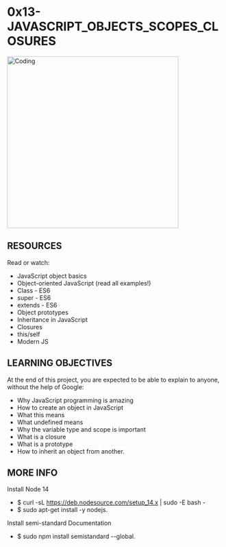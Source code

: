 # 0x13-JAVASCRIPT_OBJECTS_SCOPES_CLOSURES

<img align="center" alt="Coding" width="400" src="https://th.bing.com/th?id=OIP.AnQgdhLVFfSQEsh4A6nmMQHaFj&w=288&h=216&c=8&rs=1&qlt=90&o=6&dpr=1.7&pid=3.1&rm=2">

## RESOURCES
Read or watch:

- JavaScript object basics
- Object-oriented JavaScript (read all examples!)
- Class - ES6
- super - ES6
- extends - ES6
- Object prototypes
- Inheritance in JavaScript
- Closures
- this/self
- Modern JS

## LEARNING OBJECTIVES
At the end of this project, you are expected to be able to explain to anyone, without the help of Google:

- Why JavaScript programming is amazing
- How to create an object in JavaScript
- What this means
- What undefined means
- Why the variable type and scope is important
- What is a closure
- What is a prototype
- How to inherit an object from another.

## MORE INFO

Install Node 14
- $ curl -sL https://deb.nodesource.com/setup_14.x | sudo -E bash -
- $ sudo apt-get install -y nodejs.

Install semi-standard
Documentation

- $ sudo npm install semistandard --global.
